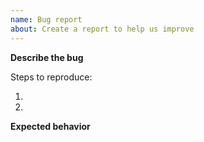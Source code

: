 ```yaml
---
name: Bug report
about: Create a report to help us improve
---
```


**Describe the bug**

Steps to reproduce:

1.
2.

**Expected behavior**

